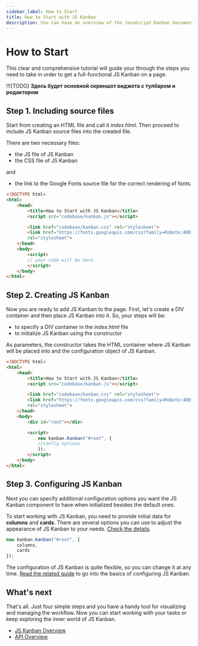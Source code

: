 ```yaml
---
sidebar_label: How to Start
title: How to Start with JS Kanban
description: You can have an overview of the JavaScript Kanban documentation. Browse developer guides and API reference and try out code examples and live demos.
---
```


# How to Start

This clear and comprehensive tutorial will guide your through the steps you need to take in order to get a full-functional JS Kanban on a page.

!!![TODO] **Здесь будет основной скриншот виджета с тулбаром и редактором**

## Step 1. Including source files

Start from creating an HTML file and call it *index.html*. Then proceed to include JS Kanban source files into the created file.

There are two necessary files:

- the JS file of JS Kanban
- the CSS file of JS Kanban

and

- the link to the Google Fonts source file for the correct rendering of fonts.

```html title="index.html"
<!DOCTYPE html>
<html>
	<head>
		<title>How to Start with JS Kanban</title>
		<script src="codebase/kanban.js"></script>   

		<link href="codebase/kanban.css" rel="stylesheet">
		<link href="https://fonts.googleapis.com/css?family=Roboto:400,500"
		rel="stylesheet">
	</head>
	<body>
		<script>
		// your code will be here
		</script>
	</body>
</html>
```

## Step 2. Creating JS Kanban

Now you are ready to add JS Kanban to the page. First, let's create a DIV container and then place JS Kanban into it. So, your steps will be:

- to specify a DIV container in the *index.html* file
- to initialize JS Kanban using the constructor

As parameters, the constructor takes the HTML container where JS Kanban will be placed into and the configuration object of JS Kanban.

```html title="index.html"
<!DOCTYPE html>
<html>
	<head>
		<title>How to Start with JS Kanban</title>
		<script src="codebase/kanban.js"></script>   

		<link href="codebase/kanban.css" rel="stylesheet">  
		<link href="https://fonts.googleapis.com/css?family=Roboto:400,500"
		rel="stylesheet">
	</head>
	<body>
		<div id="root"></div>

		<script>
			new kanban.Kanban("#root", {
			//config options
			});
		</script>
	</body>
</html>
```

## Step 3. Configuring JS Kanban

Next you can specify additional configuration options you want the JS Kanban component to have when initialized besides the default ones.

To start working with JS Kanban, you need to provide initial data for **columns** and **cards**.
There are several options you can use to adjust the appearance of JS Kanban to your needs. [Check the details](../guides/configuration).

```js
new kanban.Kanban("#root", {
	columns,
	cards
});
```

The configuration of JS Kanban is quite flexible, so you can change it at any time. [Read the related guide](../guides/configuration) to go into the basics of configuring JS Kanban.

## What's next

That's all. Just four simple steps and you have a handy tool for visualizing and managing the workflow. Now you can start working with your tasks or keep exploring the inner world of JS Kanban.

- [JS Kanban Overview](../)
- [API Overview](../api/api_overview)
